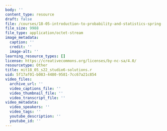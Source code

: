 ```yaml
---
body: ''
content_type: resource
draft: false
file: /courses/18-05-introduction-to-probability-and-statistics-spring-2022/mit18_05_s22_studio6-solutions.r
file_size: 9988
file_type: application/octet-stream
image_metadata:
  caption: ''
  credit: ''
  image-alt: ''
learning_resource_types: []
license: https://creativecommons.org/licenses/by-nc-sa/4.0/
resourcetype: Other
title: mit18_05_s22_studio6-solutions.r
uid: 5f17af01-b083-4480-9581-7cc67a21c854
video_files:
  archive_url: ''
  video_captions_file: ''
  video_thumbnail_file: ''
  video_transcript_file: ''
video_metadata:
  video_speakers: ''
  video_tags: ''
  youtube_description: ''
  youtube_id: ''
---
```

